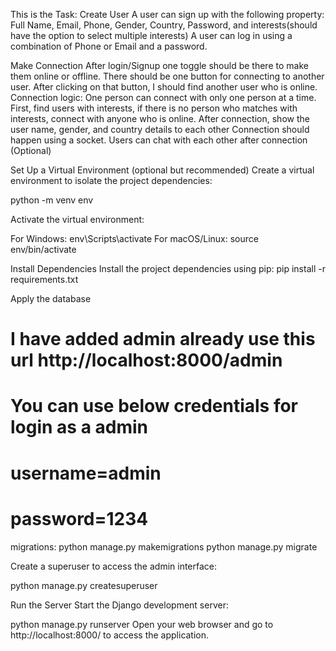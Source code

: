 
This is the Task:
Create User
A user can sign up with the following property:
Full Name, Email, Phone, Gender, Country, Password, and interests(should have the option to select multiple interests)
A user can log in using a combination of Phone or Email and a password.

Make Connection
After login/Signup one toggle should be there to make them online or offline.
There should be one button for connecting to another user. After clicking on that button, I should find another user who is online.
Connection logic:
One person can connect with only one person at a time.
First, find users with interests, if there is no person who matches with interests, connect with anyone who is online.
After connection, show the user name, gender, and country details to each other
Connection should happen using a socket.
Users can chat with each other after connection (Optional)



Set Up a Virtual Environment (optional but recommended) Create a virtual environment to isolate the project dependencies:

python -m venv env

Activate the virtual environment:

For Windows: env\Scripts\activate For macOS/Linux: source env/bin/activate

Install Dependencies Install the project dependencies using pip: pip install -r requirements.txt

Apply the database 
# I have added admin already use this url http://localhost:8000/admin 
# You can use below credentials for login as a admin
# username=admin
# password=1234
migrations: python manage.py makemigrations 
python manage.py migrate

Create a superuser to access the admin interface:

python manage.py createsuperuser

Run the Server Start the Django development server:

python manage.py runserver
Open your web browser and go to http://localhost:8000/ to access the application.
